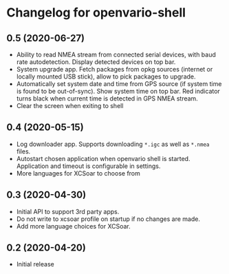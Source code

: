 Changelog for openvario-shell
=============================

0.5 (2020-06-27)
----------------

- Ability to read NMEA stream from connected serial devices, with baud rate
  autodetection. Display detected devices on top bar.
- System upgrade app. Fetch packages from opkg sources (internet or locally
  mounted USB stick), allow to pick packages to upgrade.
- Automatically set system date and time from GPS source (if system time is
  found to be out-of-sync). Show system time on top bar. Red indicator turns
  black when current time is detected in GPS NMEA stream.
- Clear the screen when exiting to shell


0.4 (2020-05-15)
----------------

- Log downloader app. Supports downloading `*.igc` as well as `*.nmea` files.
- Autostart chosen application when openvario shell is started. Application and
  timeout is configurable in settings.
- More languages for XCSoar to choose from

0.3 (2020-04-30)
----------------

- Initial API to support 3rd party apps.
- Do not write to xcsoar profile on startup if no changes are made.
- Add more language choices for XCSoar.


0.2 (2020-04-20)
----------------

- Initial release
